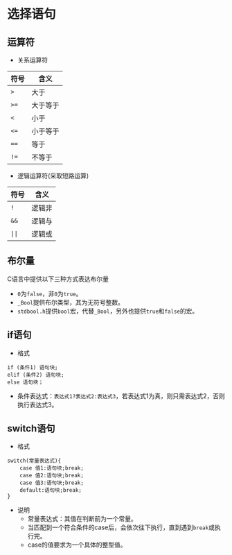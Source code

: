 # 选择语句

## 运算符

- 关系运算符

| 符号 | 含义     |
| ---- | -------- |
| `>`  | 大于     |
| `>=` | 大于等于 |
| `<`  | 小于     |
| `<=` | 小于等于 |
| `==` | 等于     |
| `!=` | 不等于   |

- 逻辑运算符(采取短路运算)

| 符号 | 含义   |
| ---- | ------ |
| `!`  | 逻辑非 |
| `&&` | 逻辑与 |
| `\|\|` | 逻辑或 |

## 布尔量

C语言中提供以下三种方式表达布尔量

- `0`为`false`，非`0`为`true`。
- `_Bool`提供布尔类型，其为无符号整数。
- `stdbool.h`提供`bool`宏，代替`_Bool`，另外也提供`true`和`false`的宏。

## if语句

- 格式

```
if (条件1) 语句块;
elif (条件2) 语句块;
else 语句块；
```

- 条件表达式：`表达式1?表达式2:表达式3`，若表达式1为真，则只需表达式2，否则执行表达式3。

## switch语句

- 格式

```
switch(常量表达式){
    case 值1:语句块;break;
    case 值2:语句块;break;
   	case 值3:语句块;break;
   	default:语句块;break;
}
```

- 说明
  - 常量表达式：其值在判断前为一个常量。
  - 当匹配到一个符合条件的case后，会依次往下执行，直到遇到`break`或执行完。
  - case的值要求为一个具体的整型值。

